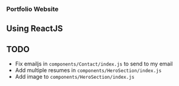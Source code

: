 ### Portfolio Website
## Using ReactJS


## TODO
* Fix emailjs in `components/Contact/index.js` to send to my email
* Add multiple resumes in `components/HeroSection/index.js`
* Add image to `components/HeroSection/index.js`
